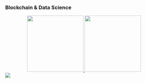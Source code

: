 ### Blockchain & Data Science

<div align="center">
  <a href="https://github.com/24spell">
  <img height="180em" src="https://github-readme-stats.vercel.app/api?username=24spell&show_icons=true&theme=synthwave&include_all_commits=true&count_private=true"/>
  <img height="180em" src="https://github-readme-stats.vercel.app/api/top-langs/?username=24spell&layout=compact&langs_count=7&theme=synthwave"/>
</div>
 
 <div> 
 <a href="https://www.linkedin.com/in/alexializaguiar/" target="_blank"><img src="https://img.shields.io/badge/-LinkedIn-%230077B5?style=for-the-badge&logo=linkedin&logoColor=white" target="_blank"></a>
 </div>
